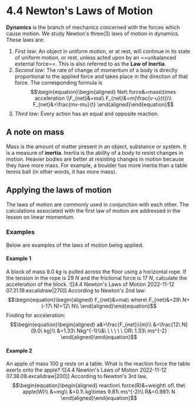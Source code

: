 # 4.4 Newton's Laws of Motion
**Dynamics** is the branch of mechanics concerned with the forces which cause motion. We study Newton's three(3) laws of motion in dynamics. These laws are:
1. *First law*: An object in uniform motion, or at rest, will continue in its state of uniform motion, or rest, unless acted upon by an ==unbalanced external force==. This is also referred to as the **Law of Inertia**.
2. *Second law*: The rate of change of momentum of a body is directly proportional to the applied force and takes place in the direction of that force. The corresponding formula is
$$\begin{equation}\begin{aligned}
Net\ force&=mass\times acceleration
\\F_{net}&=ma\\
F_{net}&=m(\frac{v-u}{t})\\
F_{net}&=\frac{mv-mu}{t}
\end{aligned}\end{equation}$$
3. *Third law*: Every action has an equal and opposite reaction.

## A note on mass
Mass is the amount of matter present in an object, substance or system. It is a measure of **inertia**. Inertia is the ability of a body to resist changes in motion. Heavier bodies are better at resisting changes in motion because they have more mass. For example, a boulder has more inertia than a table tennis ball (in other words, it has more mass).

## Applying the laws of motion
The laws of motion are commonly used in conjunction with each other. The calculations associated with the first law of motion are addressed in the lesson on linear momentum.

### Examples
Below are examples of the laws of motion being applied.
#### Example 1
A block of mass $9.0\ kg$ is pulled across the floor using a horizontal rope. If the tension in the rope is $29\ N$ and the frictional force is $17\ N$, calculate the acceleration of the block.
![[4.4 Newton's Laws of Motion 2022-11-12 07.31.19.excalidraw|270]]
According to Newton's 2nd law:
$$\begin{equation}\begin{aligned}
F_{net}&=ma\\
where\ F_{net}&=29\ N+(-17\ N)=12\ N\\
\end{aligned}\end{equation}$$
Finding for acceleration:
$$\begin{equation}\begin{aligned}
a&=\frac{F_{net}}{m}\\
&=\frac{12\ N}{9.0\ kg}\\
&=1.33\ Nkg^{-1}\\&\ \ \ \ \ \ OR\ 1.33\ ms^{-2}
\end{aligned}\end{equation}$$
#### Example 2
An apple of mass $100\ g$ rests on a table. What is the reaction force the table exerts onto the apple?
![[4.4 Newton's Laws of Motion 2022-11-12 07.38.08.excalidraw|200]]
According to Newton's 3rd law,
$$\begin{equation}\begin{aligned}
reaction\ force(R)&=weight\ of\ the\ apple(W)\\
&=mg\\
&=0.1\ kg\times 9.81\ ms^{-2}\\
R&=0.981\ N
\end{aligned}\end{equation}$$
